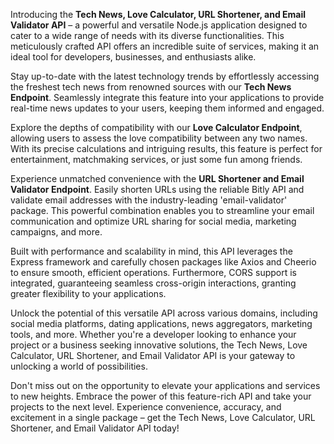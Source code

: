 Introducing the **Tech News, Love Calculator, URL Shortener, and Email Validator API** – a powerful and versatile Node.js application designed to cater to a wide range of needs with its diverse functionalities. This meticulously crafted API offers an incredible suite of services, making it an ideal tool for developers, businesses, and enthusiasts alike.

Stay up-to-date with the latest technology trends by effortlessly accessing the freshest tech news from renowned sources with our **Tech News Endpoint**. Seamlessly integrate this feature into your applications to provide real-time news updates to your users, keeping them informed and engaged.

Explore the depths of compatibility with our **Love Calculator Endpoint**, allowing users to assess the love compatibility between any two names. With its precise calculations and intriguing results, this feature is perfect for entertainment, matchmaking services, or just some fun among friends.

Experience unmatched convenience with the **URL Shortener and Email Validator Endpoint**. Easily shorten URLs using the reliable Bitly API and validate email addresses with the industry-leading 'email-validator' package. This powerful combination enables you to streamline your email communication and optimize URL sharing for social media, marketing campaigns, and more.

Built with performance and scalability in mind, this API leverages the Express framework and carefully chosen packages like Axios and Cheerio to ensure smooth, efficient operations. Furthermore, CORS support is integrated, guaranteeing seamless cross-origin interactions, granting greater flexibility to your applications.

Unlock the potential of this versatile API across various domains, including social media platforms, dating applications, news aggregators, marketing tools, and more. Whether you're a developer looking to enhance your project or a business seeking innovative solutions, the Tech News, Love Calculator, URL Shortener, and Email Validator API is your gateway to unlocking a world of possibilities.

Don't miss out on the opportunity to elevate your applications and services to new heights. Embrace the power of this feature-rich API and take your projects to the next level. Experience convenience, accuracy, and excitement in a single package – get the Tech News, Love Calculator, URL Shortener, and Email Validator API today!
